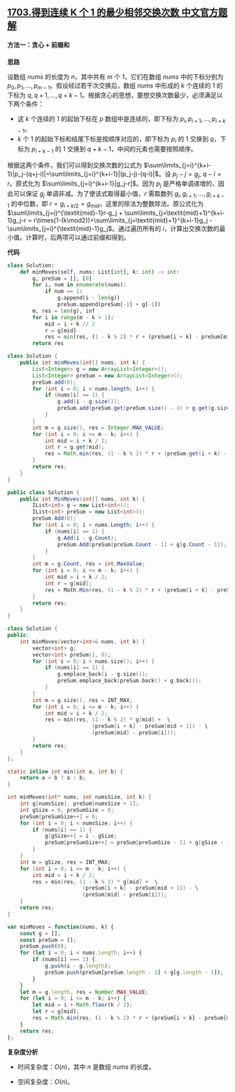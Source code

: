 ## [1703.得到连续 K 个 1 的最少相邻交换次数 中文官方题解](https://leetcode.cn/problems/minimum-adjacent-swaps-for-k-consecutive-ones/solutions/100000/de-dao-lian-xu-k-ge-1-de-zui-shao-xiang-mk5ws)

#### 方法一：贪心 + 前缀和

**思路**

设数组 $\textit{nums}$ 的长度为 $n$，其中共有 $m$ 个 $1$，它们在数组 $\textit{nums}$ 中的下标分别为 $p_0, p_1, \dots, p_{m-1}$。假设经过若干次交换后，数组 $\textit{nums}$ 中形成的 $k$ 个连续的 $1$ 的下标为 $q, q+1, \dots, q+k-1$。根据贪心的思想，要想交换次数最少，必须满足以下两个条件：
- 这 $k$ 个连续的 $1$ 的起始下标在 $p$ 数组中是连续的，即下标为 $p_i, p_{i+1}, \dots, p_{i+k-1}$。
- $k$ 个 $1$ 的起始下标和结尾下标是按顺序对应的，即下标为 $p_i$ 的 $1$ 交换到 $q$，下标为 $p_{i+k-1}$ 的 $1$ 交换到 $q+k-1$，中间的元素也需要按照顺序。

根据这两个条件，我们可以得到交换次数的公式为 $\sum\limits_{j=i}^{k+i-1}|p_j-(q+j-i)|=\sum\limits_{j=i}^{k+i-1}|(p_j-j)-(q-i)|$。设 $p_j-j = g_j$, $q-i = r$。原式化为 $\sum\limits_{j=i}^{k+i-1}|g_j-r|$。因为 $p_j$ 是严格单调递增的，因此可以保证 $g_j$ 单调非减。为了使该式取得最小值，$r$ 需取数列 $g_i, g_{i+1}, \dots, g_{i+k-1}$ 的中位数，即 $r = g_{i+k/2} = g_{\textit{mid}}$，这里的除法为整数除法。原公式化为$\sum\limits_{j=i}^{\textit{mid}-1}r-g_j + \sum\limits_{j=\textit{mid}+1}^{k+i-1}g_j-r = r\times(1-(k\mod2))+\sum\limits_{j=\textit{mid}+1}^{k+i-1}g_j - \sum\limits_{j=i}^{\textit{mid}-1}g_j$。通过遍历所有的 $i$，计算出交换次数的最小值。计算时，后两项可以通过前缀和得到。

**代码**

```Python [sol1-Python3]
class Solution:
    def minMoves(self, nums: List[int], k: int) -> int:
        g, preSum = [], [0]
        for i, num in enumerate(nums):
            if num == 1:
                g.append(i - len(g))
                preSum.append(preSum[-1] + g[-1])
        m, res = len(g), inf
        for i in range(m - k + 1):
            mid = i + k // 2
            r = g[mid]
            res = min(res, (1 - k % 2) * r + (preSum[i + k] - preSum[mid + 1]) - (preSum[mid] - preSum[i]))
        return res
```

```Java [sol1-Java]
class Solution {
    public int minMoves(int[] nums, int k) {
        List<Integer> g = new ArrayList<Integer>();
        List<Integer> preSum = new ArrayList<Integer>();
        preSum.add(0);
        for (int i = 0; i < nums.length; i++) {
            if (nums[i] == 1) {
                g.add(i - g.size());
                preSum.add(preSum.get(preSum.size() - 1) + g.get(g.size() - 1));
            }
        }
        int m = g.size(), res = Integer.MAX_VALUE;
        for (int i = 0; i <= m - k; i++) {
            int mid = i + k / 2;
            int r = g.get(mid);
            res = Math.min(res, (1 - k % 2) * r + (preSum.get(i + k) - preSum.get(mid + 1)) - (preSum.get(mid) - preSum.get(i)));
        }
        return res;
    }
}
```

```C# [sol1-C#]
public class Solution {
    public int MinMoves(int[] nums, int k) {
        IList<int> g = new List<int>();
        IList<int> preSum = new List<int>();
        preSum.Add(0);
        for (int i = 0; i < nums.Length; i++) {
            if (nums[i] == 1) {
                g.Add(i - g.Count);
                preSum.Add(preSum[preSum.Count - 1] + g[g.Count - 1]);
            }
        }
        int m = g.Count, res = int.MaxValue;
        for (int i = 0; i <= m - k; i++) {
            int mid = i + k / 2;
            int r = g[mid];
            res = Math.Min(res, (1 - k % 2) * r + (preSum[i + k] - preSum[mid + 1]) - (preSum[mid] - preSum[i]));
        }
        return res;
    }
}
```

```C++ [sol1-C++]
class Solution {
public:
    int minMoves(vector<int>& nums, int k) {
        vector<int> g;
        vector<int> preSum(1, 0);
        for (int i = 0; i < nums.size(); i++) {
            if (nums[i] == 1) {
                g.emplace_back(i - g.size());
                preSum.emplace_back(preSum.back() + g.back());
            }
        }
        int m = g.size(), res = INT_MAX;
        for (int i = 0; i <= m - k; i++) {
            int mid = i + k / 2;
            res = min(res, (1 - k % 2) * g[mid] +  \
                           (preSum[i + k] - preSum[mid + 1]) - \
                           (preSum[mid] - preSum[i]));
        }
        return res;
    }
};
```

```C [sol1-C]
static inline int min(int a, int b) {
    return a < b ? a : b;
}

int minMoves(int* nums, int numsSize, int k) {
    int g[numsSize], preSum[numsSize + 1];
    int gSize = 0, preSumSize = 0;
    preSum[preSumSize++] = 0;
    for (int i = 0; i < numsSize; i++) {
        if (nums[i] == 1) {
            g[gSize++] = i - gSize;
            preSum[preSumSize++] = preSum[preSumSize - 1] + g[gSize - 1];
        }
    }
    int m = gSize, res = INT_MAX;
    for (int i = 0; i <= m - k; i++) {
        int mid = i + k / 2;
        res = min(res, (1 - k % 2) * g[mid] +  \
                        (preSum[i + k] - preSum[mid + 1]) - \
                        (preSum[mid] - preSum[i]));
    }
    return res;
}
```

```JavaScript [sol1-JavaScript]
var minMoves = function(nums, k) {
    const g = [];
    const preSum = [];
    preSum.push(0);
    for (let i = 0; i < nums.length; i++) {
        if (nums[i] === 1) {
            g.push(i - g.length);
            preSum.push(preSum[preSum.length - 1] + g[g.length - 1]);
        }
    }
    let m = g.length, res = Number.MAX_VALUE;
    for (let i = 0; i <= m - k; i++) {
        let mid = i + Math.floor(k / 2);
        let r = g[mid];
        res = Math.min(res, (1 - k % 2) * r + (preSum[i + k] - preSum[mid + 1]) - (preSum[mid] - preSum[i]));
    }
    return res;
};
```

**复杂度分析**

- 时间复杂度：$O(n)$，其中 $n$ 是数组 $\textit{nums}$ 的长度。

- 空间复杂度：$O(n)$。